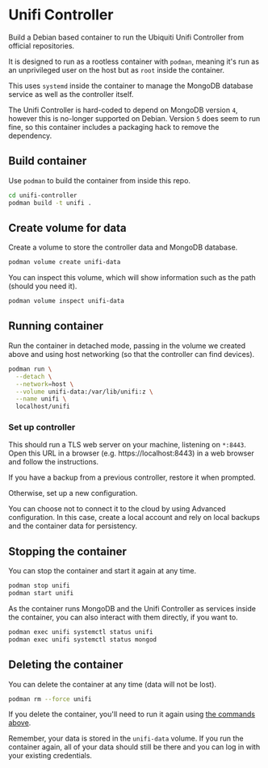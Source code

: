 # Unifi Controller

Build a Debian based container to run the Ubiquiti Unifi Controller from
official repositories.

It is designed to run as a rootless container with `podman`, meaning it's run
as an unprivileged user on the host but as `root` inside the container.

This uses `systemd` inside the container to manage the MongoDB database service
as well as the controller itself.

The Unifi Controller is hard-coded to depend on MongoDB version `4`, however
this is no-longer supported on Debian. Version `5` does seem to run fine, so
this container includes a packaging hack to remove the dependency.

## Build container

Use `podman` to build the container from inside this repo.

```bash
cd unifi-controller
podman build -t unifi .
```

## Create volume for data

Create a volume to store the controller data and MongoDB database.

```bash
podman volume create unifi-data
```

You can inspect this volume, which will show information such as the path
(should you need it).

```bash
podman volume inspect unifi-data
```

## Running container

Run the container in detached mode, passing in the volume we created above and
using host networking (so that the controller can find devices).

```bash
podman run \
  --detach \
  --network=host \
  --volume unifi-data:/var/lib/unifi:z \
  --name unifi \
  localhost/unifi
```

### Set up controller

This should run a TLS web server on your machine, listening on `*:8443`. Open
this URL in a browser (e.g. https://localhost:8443) in a web browser and
follow the instructions.

If you have a backup from a previous controller, restore it when prompted.

Otherwise, set up a new configuration.

You can choose not to connect it to the cloud by using Advanced configuration.
In this case, create a local account and rely on local backups and the
container data for persistency.

## Stopping the container

You can stop the container and start it again at any time.

```bash
podman stop unifi
podman start unifi
```

As the container runs MongoDB and the Unifi Controller as services inside the
container, you can also interact with them directly, if you want to.

```bash
podman exec unifi systemctl status unifi
podman exec unifi systemctl status mongod
```

## Deleting the container

You can delete the container at any time (data will not be lost).

```bash
podman rm --force unifi
```

If you delete the container, you'll need to run it again using [the commands
above](#running-container).

Remember, your data is stored in the `unifi-data` volume. If you run the
container again, all of your data should still be there and you can log in with
your existing credentials.

